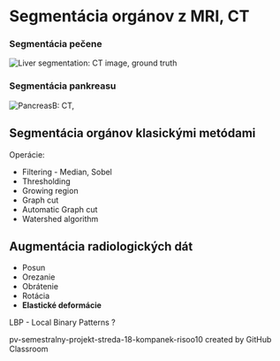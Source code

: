 # Segmentácia orgánov z MRI, CT

### Segmentácia pečene
![Liver segmentation: CT image, ground truth](https://github.com/vgg-fiit/pv-semestralny-projekt-organ-segmentation-mocak/raw/master/plots/liver.png)

### Segmentácia pankreasu
![PancreasB: CT,](https://github.com/vgg-fiit/pv-semestralny-projekt-organ-segmentation-mocak/raw/master/plots/0068.gif)

## Segmentácia orgánov klasickými metódami
Operácie:
 - Filtering - Median, Sobel
 - Thresholding
 - Growing region
 - Graph cut
 - Automatic Graph cut
 - Watershed algorithm 

## Augmentácia radiologických dát
 - Posun
 - Orezanie
 - Obrátenie
 - Rotácia
 - **Elastické deformácie**
 
 LBP - Local Binary Patterns ?

pv-semestralny-projekt-streda-18-kompanek-risoo10 created by GitHub Classroom
